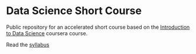 Data Science Short Course
========================

Public repository for an accelerated short course based on the [Introduction to Data Science](https://www.coursera.org/course/datasci) coursera course.

Read the [syllabus](syllabus.md)
